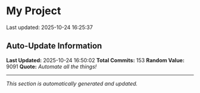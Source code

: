 # My Project


Last updated: 2025-10-24 16:25:37

























































































































































## Auto-Update Information

**Last Updated:** 2025-10-24 16:50:02
**Total Commits:** 153
**Random Value:** 9091
**Quote:** _Automate all the things!_

---
_This section is automatically generated and updated._